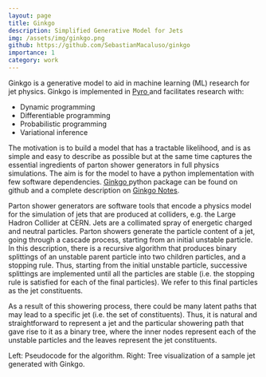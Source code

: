 ```yaml
---
layout: page
title: Ginkgo
description: Simplified Generative Model for Jets
img: /assets/img/ginkgo.png
github: https://github.com/SebastianMacaluso/ginkgo
importance: 1
category: work
---
```


Ginkgo is a generative model to aid in machine learning (ML) research for jet physics. Ginkgo is implemented in [<u> Pyro </u>](https://pyro.ai/) and facilitates research with:
 * Dynamic programming
 * Differentiable programming
 * Probabilistic programming
 * Variational inference
 
 The motivation is to build a model that has a tractable likelihood, and is as simple and easy to describe as possible but at the same time captures the essential ingredients of parton shower generators in full physics simulations.  The aim is for the model to have a python implementation with few software dependencies. [<u> Ginkgo </u>](https://github.com/SebastianMacaluso/ginkgo) python package can be found on github and a complete description on [<u> Ginkgo Notes</u>](https://www.overleaf.com/read/pmmcqhyfsctf).

Parton shower generators are software tools that encode a physics model for the simulation of jets that are produced at colliders, e.g. the Large Hadron Collider at CERN.
Jets are a collimated spray of energetic charged and neutral particles. Parton showers generate the particle content of a jet, going through a cascade process, starting from an initial unstable particle. In this description, there is a recursive algorithm that produces binary splittings of an unstable parent particle into two children particles, and a stopping rule. Thus, starting from the initial unstable particle, successive splittings are implemented until all the particles are stable (i.e. the stopping rule is satisfied for each of the final particles). We refer to this final particles as the jet constituents.

As a result of this showering process, there could be many latent paths that may lead to a specific jet (i.e. the set of constituents). Thus, it is natural and straightforward to represent a jet and the particular showering path that gave rise to it as a binary tree, where the inner nodes represent each of the unstable particles and the leaves represent the jet constituents. 



<div class="row justify-content-sm-center">
     <div class="col-sm-6 mt-3 mt-md-1">
        <img class="img-fluid rounded z-depth-1" src="{{ '/assets/img/ginkgoPseudocode.png' | relative_url }}" alt="" title="example image"/>
    </div>
        <div class="col-sm-6 mt-3 mt-md-0">
        <img class="img-fluid rounded z-depth-1" src="{{ '/assets/img/ginkgoTree.png' | relative_url }}" alt="" title="example image"/>
    </div>
</div>
<div class="caption">
    Left: Pseudocode for the algorithm. Right: Tree visualization of a sample jet generated with Ginkgo.
</div>



